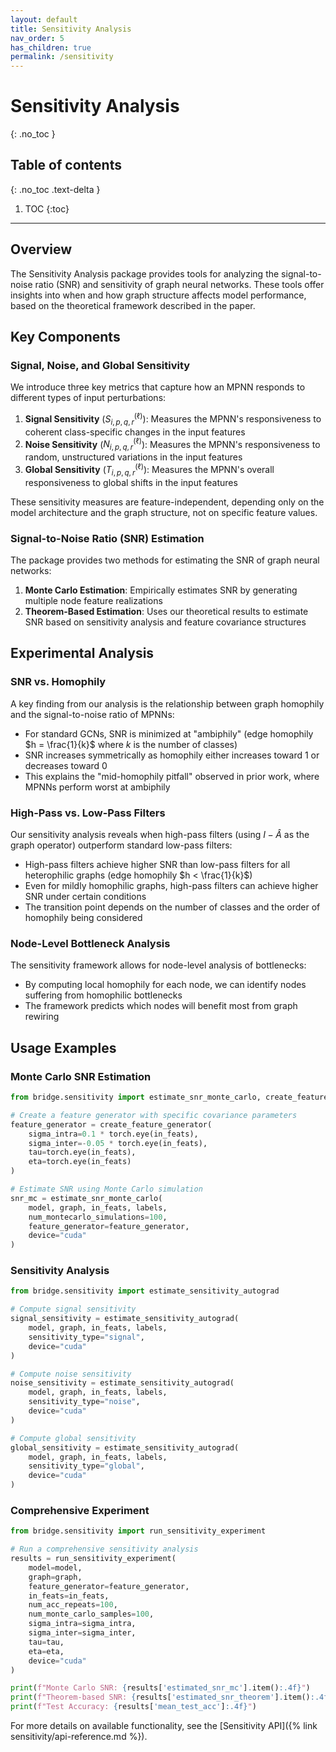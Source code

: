 ```yaml
---
layout: default
title: Sensitivity Analysis
nav_order: 5
has_children: true
permalink: /sensitivity
---
```


# Sensitivity Analysis
{: .no_toc }

## Table of contents
{: .no_toc .text-delta }

1. TOC
{:toc}

---

## Overview

The Sensitivity Analysis package provides tools for analyzing the signal-to-noise ratio (SNR) and sensitivity of graph neural networks. These tools offer insights into when and how graph structure affects model performance, based on the theoretical framework described in the paper.

## Key Components

### Signal, Noise, and Global Sensitivity

We introduce three key metrics that capture how an MPNN responds to different types of input perturbations:

1. **Signal Sensitivity** ($S^{(\ell)}_{i,p,q,r}$): Measures the MPNN's responsiveness to coherent class-specific changes in the input features
2. **Noise Sensitivity** ($N^{(\ell)}_{i,p,q,r}$): Measures the MPNN's responsiveness to random, unstructured variations in the input features
3. **Global Sensitivity** ($T^{(\ell)}_{i,p,q,r}$): Measures the MPNN's overall responsiveness to global shifts in the input features

These sensitivity measures are feature-independent, depending only on the model architecture and the graph structure, not on specific feature values.

### Signal-to-Noise Ratio (SNR) Estimation

The package provides two methods for estimating the SNR of graph neural networks:

1. **Monte Carlo Estimation**: Empirically estimates SNR by generating multiple node feature realizations
2. **Theorem-Based Estimation**: Uses our theoretical results to estimate SNR based on sensitivity analysis and feature covariance structures

## Experimental Analysis

### SNR vs. Homophily

A key finding from our analysis is the relationship between graph homophily and the signal-to-noise ratio of MPNNs:

- For standard GCNs, SNR is minimized at "ambiphily" (edge homophily $h = \frac{1}{k}$ where $k$ is the number of classes)
- SNR increases symmetrically as homophily either increases toward 1 or decreases toward 0
- This explains the "mid-homophily pitfall" observed in prior work, where MPNNs perform worst at ambiphily

### High-Pass vs. Low-Pass Filters

Our sensitivity analysis reveals when high-pass filters (using $I - \hat{A}$ as the graph operator) outperform standard low-pass filters:

- High-pass filters achieve higher SNR than low-pass filters for all heterophilic graphs (edge homophily $h < \frac{1}{k}$)
- Even for mildly homophilic graphs, high-pass filters can achieve higher SNR under certain conditions
- The transition point depends on the number of classes and the order of homophily being considered

### Node-Level Bottleneck Analysis

The sensitivity framework allows for node-level analysis of bottlenecks:

- By computing local homophily for each node, we can identify nodes suffering from homophilic bottlenecks
- The framework predicts which nodes will benefit most from graph rewiring

## Usage Examples

### Monte Carlo SNR Estimation

```python
from bridge.sensitivity import estimate_snr_monte_carlo, create_feature_generator

# Create a feature generator with specific covariance parameters
feature_generator = create_feature_generator(
    sigma_intra=0.1 * torch.eye(in_feats),
    sigma_inter=-0.05 * torch.eye(in_feats),
    tau=torch.eye(in_feats),
    eta=torch.eye(in_feats)
)

# Estimate SNR using Monte Carlo simulation
snr_mc = estimate_snr_monte_carlo(
    model, graph, in_feats, labels,
    num_montecarlo_simulations=100,
    feature_generator=feature_generator,
    device="cuda"
)
```

### Sensitivity Analysis

```python
from bridge.sensitivity import estimate_sensitivity_autograd

# Compute signal sensitivity
signal_sensitivity = estimate_sensitivity_autograd(
    model, graph, in_feats, labels, 
    sensitivity_type="signal",
    device="cuda"
)

# Compute noise sensitivity
noise_sensitivity = estimate_sensitivity_autograd(
    model, graph, in_feats, labels, 
    sensitivity_type="noise",
    device="cuda"
)

# Compute global sensitivity
global_sensitivity = estimate_sensitivity_autograd(
    model, graph, in_feats, labels, 
    sensitivity_type="global",
    device="cuda"
)
```

### Comprehensive Experiment

```python
from bridge.sensitivity import run_sensitivity_experiment

# Run a comprehensive sensitivity analysis
results = run_sensitivity_experiment(
    model=model,
    graph=graph,
    feature_generator=feature_generator,
    in_feats=in_feats,
    num_acc_repeats=100,
    num_monte_carlo_samples=100,
    sigma_intra=sigma_intra,
    sigma_inter=sigma_inter,
    tau=tau,
    eta=eta,
    device="cuda"
)

print(f"Monte Carlo SNR: {results['estimated_snr_mc'].item():.4f}")
print(f"Theorem-based SNR: {results['estimated_snr_theorem'].item():.4f}")
print(f"Test Accuracy: {results['mean_test_acc']:.4f}")
```

For more details on available functionality, see the [Sensitivity API]({% link sensitivity/api-reference.md %}).
